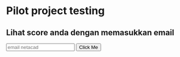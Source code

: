 

# Pilot project testing

## Lihat score anda dengan memasukkan email
<input type="email" id="email" name="emails" placeholder="email netacad">
<button onclick="onClick()">Click Me</button>
<pre>
<div id="result" style="display:none;">

</div>
</pre>

<script type="text/javascript" src="p1_pilot.json"></script>

<script>
function onClick() {
    var x = document.getElementById("result");    
    var email = document.getElementById("email").value;
    var notexist = typeof obj[email]=== "undefined";
    if (notexist){
       x.innerHTML='Email ID Tidak ditemukan';
    } 
    else{
        var fscore = 'Final Score: ' + obj[email]["score"]+"\n\n";
        var itemout = 'Items test cases: \n';
        var o = obj[email]["out"]; 

        for(i=0;i<o.length;i++){
            itemout += o[i]+"\nscore: "+obj[email]["scores"][i]+"\n\n";
        }
    
        x.innerHTML=fscore+itemout;           
    }
    x.style.display = "block"; 
}
</script>

